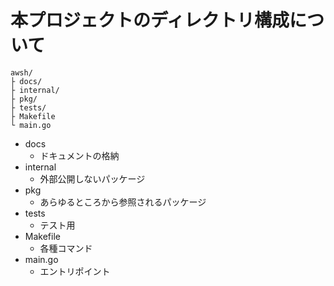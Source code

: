 # 本プロジェクトのディレクトリ構成について

```
awsh/
├ docs/
├ internal/
├ pkg/
├ tests/
├ Makefile
└ main.go
```

- docs
  - ドキュメントの格納
- internal
  - 外部公開しないパッケージ
- pkg
  - あらゆるところから参照されるパッケージ
- tests
  - テスト用
- Makefile
  - 各種コマンド
- main.go
  - エントリポイント
